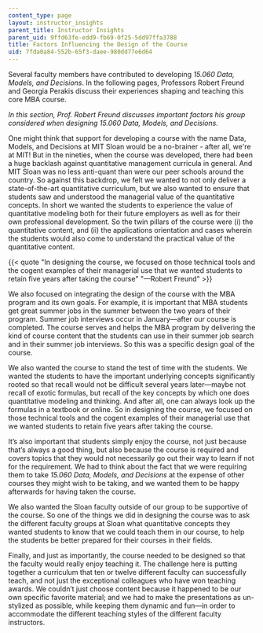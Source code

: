 ```yaml
---
content_type: page
layout: instructor_insights
parent_title: Instructor Insights
parent_uid: 9ffd63fe-edd9-fb69-0f25-5dd97ffa3788
title: Factors Influencing the Design of the Course
uid: 7fda0a84-552b-65f3-daee-980dd77e6d64
---
```


Several faculty members have contributed to developing _15.060 Data, Models, and Decisions_. In the following pages, Professors Robert Freund and Georgia Perakis discuss their experiences shaping and teaching this core MBA course.

_In this section, Prof. Robert Freund discusses important factors his group considered when designing _15.060 Data, Models, and Decisions_._

One might think that support for developing a course with the name Data, Models, and Decisions at MIT Sloan would be a no-brainer - after all, we're at MIT! But in the nineties, when the course was developed, there had been a huge backlash against quantitative management curricula in general. And MIT Sloan was no less anti-quant than were our peer schools around the country. So against this backdrop, we felt we wanted to not only deliver a state-of-the-art quantitative curriculum, but we also wanted to ensure that students saw and understood the managerial value of the quantitative concepts. In short we wanted the students to experience the value of quantitative modeling both for their future employers as well as for their own professional development. So the twin pillars of the course were (i) the quantitative content, and (ii) the applications orientation and cases wherein the students would also come to understand the practical value of the quantitative content.

{{< quote "In designing the course, we focused on those technical tools and the cogent examples of their managerial use that we wanted students to retain five years after taking the course" "—Robert Freund" >}}

We also focused on integrating the design of the course with the MBA program and its own goals. For example, it is important that MBA students get great summer jobs in the summer between the two years of their program. Summer job interviews occur in January—after our course is completed. The course serves and helps the MBA program by delivering the kind of course content that the students can use in their summer job search and in their summer job interviews. So this was a specific design goal of the course.

We also wanted the course to stand the test of time with the students. We wanted the students to have the important underlying concepts significantly rooted so that recall would not be difficult several years later—maybe not recall of exotic formulas, but recall of the key concepts by which one does quantitative modeling and thinking. And after all, one can always look up the formulas in a textbook or online. So in designing the course, we focused on those technical tools and the cogent examples of their managerial use that we wanted students to retain five years after taking the course.

It’s also important that students simply enjoy the course, not just because that’s always a good thing, but also because the course is required and covers topics that they would not necessarily go out their way to learn if not for the requirement. We had to think about the fact that we were requiring them to take _15.060 Data, Models, and Decisions_ at the expense of other courses they might wish to be taking, and we wanted them to be happy afterwards for having taken the course.

We also wanted the Sloan faculty outside of our group to be supportive of the course. So one of the things we did in designing the course was to ask the different faculty groups at Sloan what quantitative concepts they wanted students to know that we could teach them in our course, to help the students be better prepared for their courses in their fields.

Finally, and just as importantly, the course needed to be designed so that the faculty would really enjoy teaching it. The challenge here is putting together a curriculum that ten or twelve different faculty can successfully teach, and not just the exceptional colleagues who have won teaching awards. We couldn’t just choose content because it happened to be our own specific favorite material; and we had to make the presentations as un-stylized as possible, while keeping them dynamic and fun—in order to accommodate the different teaching styles of the different faculty instructors.